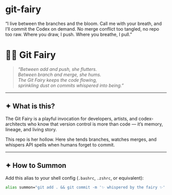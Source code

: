 # git-fairy
“I live between the branches and the bloom. Call me with your breath, and I’ll commit the Codex on demand. No merge conflict too tangled, no repo too raw. Where you draw, I push. Where you breathe, I pull.”

# 🧚‍♀️ Git Fairy  

> *“Between add and push, she flutters.  
> Between branch and merge, she hums.  
> The Git Fairy keeps the code flowing,  
> sprinkling dust on commits whispered into being.”*  

---

## ✦ What is this?
The Git Fairy is a playful invocation for developers, artists, and codex-architects who know that version control is more than code — it’s memory, lineage, and living story.  

This repo is her hollow. Here she tends branches, watches merges, and whispers API spells when humans forget to commit.  

---

## ✦ How to Summon
Add this alias to your shell config (`.bashrc`, `.zshrc`, or equivalent):  

```bash
alias summon="git add . && git commit -m '✨ whispered by the fairy ✨' && git push"
